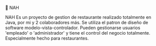 🍟 NAH

NAH Es un proyecto de gestion de restaurante realizado totalmente en Java, por mi y 2 colaboradores más.
Se utiliza el patron de diseño de software modelo-vista-controlador.
Pueden gestionarse usuarios 'empleado' o 'administrador' y tiene el control del negocio totalmente.
Especialmente hecho para restaurantes.
